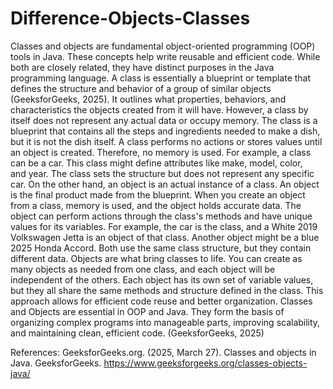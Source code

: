 # Difference-Objects-Classes
Classes and objects are fundamental object-oriented programming (OOP) tools in Java. These concepts help write reusable and efficient code. While both are closely related, they have distinct purposes in the Java programming language.
	A class is essentially a blueprint or template that defines the structure and behavior of a group of similar objects (GeeksforGeeks, 2025). It outlines what properties, behaviors, and characteristics the objects created from it will have. However, a class by itself does not represent any actual data or occupy memory. The class is a blueprint that contains all the steps and ingredients needed to make a dish, but it is not the dish itself. A class performs no actions or stores values until an object is created. Therefore, no memory is used. For example, a class can be a car. This class might define attributes like make, model, color, and year. The class sets the structure but does not represent any specific car.
	On the other hand, an object is an actual instance of a class. An object is the final product made from the blueprint. When you create an object from a class, memory is used, and the object holds accurate data. The object can perform actions through the class's methods and have unique values for its variables. For example, the car is the class, and a White 2019 Volkswagen Jetta is an object of that class. Another object might be a blue 2025 Honda Accord. Both use the same class structure, but they contain different data. Objects are what bring classes to life. You can create as many objects as needed from one class, and each object will be independent of the others. Each object has its own set of variable values, but they all share the same methods and structure defined in the class. This approach allows for efficient code reuse and better organization.
	Classes and Objects are essential in OOP and Java. They form the basis of organizing complex programs into manageable parts, improving scalability, and maintaining clean, efficient code. (GeeksforGeeks, 2025)

References:
GeeksforGeeks.org. (2025, March 27). Classes and objects in Java. GeeksforGeeks. https://www.geeksforgeeks.org/classes-objects-java/
